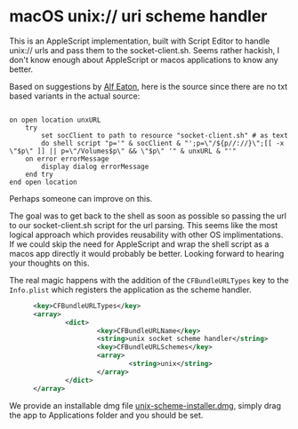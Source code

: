 # macOS unix:// uri scheme handler

This is an AppleScript implementation, built with Script Editor to handle unix:// urls and pass them to the socket-client.sh.
Seems rather hackish, I don't know enough about AppleScript or macos applications to know any better.

Based on suggestions by [Alf Eaton](http://hublog.hubmed.org/archives/001154.html), here is the source since there are no txt based
variants in the actual source:

```AppleScript

on open location unxURL
	try
		set socClient to path to resource "socket-client.sh" # as text
		do shell script "p='" & socClient & "';p=\"/${p//://}\";[[ -x \"$p\" ]] || p=\"/Volumes$p\" && \"$p\" '" & unxURL & "'"
	on error errorMessage
		display dialog errorMessage
	end try
end open location

```

Perhaps someone can improve on this.

The goal was to get back to the shell as soon as possible so passing the url to our socket-client.sh script for the url parsing. This seems
like the most logical approach which provides reusability with other OS implimentations. If we could skip the need for AppleScript and
wrap the shell script as a macos app directly it would probably be better. Looking forward to hearing your thoughts on this.

The real magic happens with the addition of the `CFBundleURLTypes` key to the `Info.plist` which registers the application as the scheme
handler.

```xml
      <key>CFBundleURLTypes</key>
      <array>
              <dict>
                      <key>CFBundleURLName</key>
                      <string>unix socket scheme handler</string>
                      <key>CFBundleURLSchemes</key>
                      <array>
                              <string>unix</string>
                      </array>
              </dict>
      </array>
```

We provide an installable dmg file [unix-scheme-installer.dmg](unix-url-scheme/os-handlers/macos/unix-scheme-installer.dmg), simply drag the app to Applications folder and you should be set.

